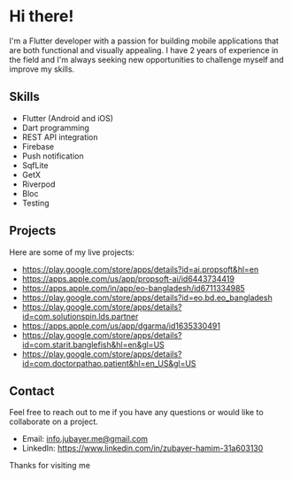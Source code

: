 # Hi there!

I'm a Flutter developer with a passion for building mobile applications that are both functional and visually appealing. I have 2 years of experience in the field and I'm always seeking new opportunities to challenge myself and improve my skills.

## Skills
- Flutter (Android and iOS)
- Dart programming
- REST API integration
- Firebase
- Push notification
- SqfLite
- GetX
- Riverpod
- Bloc
- Testing

## Projects
Here are some of my live projects:
- https://play.google.com/store/apps/details?id=ai.propsoft&hl=en
- https://apps.apple.com/us/app/propsoft-ai/id6443734419
- https://apps.apple.com/in/app/eo-bangladesh/id6711334985
- https://play.google.com/store/apps/details?id=eo.bd.eo_bangladesh
- https://play.google.com/store/apps/details?id=com.solutionspin.lds.partner
- https://apps.apple.com/us/app/dgarma/id1635330491
- https://play.google.com/store/apps/details?id=com.starit.banglefish&hl=en&gl=US
- https://play.google.com/store/apps/details?id=com.doctorpathao.patient&hl=en_US&gl=US

## Contact
Feel free to reach out to me if you have any questions or would like to collaborate on a project.
- Email:  info.jubayer.me@gmail.com
- LinkedIn: https://www.linkedin.com/in/zubayer-hamim-31a603130

Thanks for visiting me
